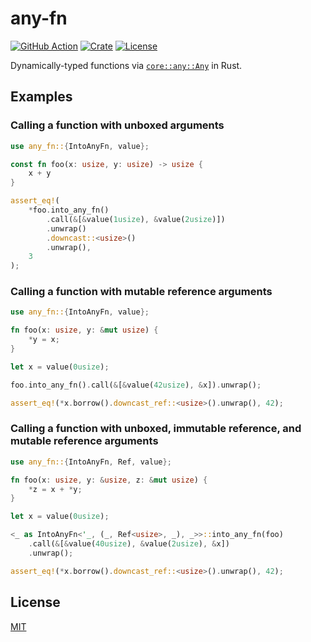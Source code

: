 # any-fn

[![GitHub Action](https://img.shields.io/github/actions/workflow/status/raviqqe/any-fn/test.yaml?branch=main&style=flat-square)](https://github.com/raviqqe/any-fn/actions)
[![Crate](https://img.shields.io/crates/v/any-fn.svg?style=flat-square)](https://crates.io/crates/any-fn)
[![License](https://img.shields.io/github/license/raviqqe/any-fn.svg?style=flat-square)](https://github.com/raviqqe/any-fn/blob/main/LICENSE)

Dynamically-typed functions via [`core::any::Any`](https://doc.rust-lang.org/stable/core/any/trait.Any.html) in Rust.

## Examples

### Calling a function with unboxed arguments

```rust
use any_fn::{IntoAnyFn, value};

const fn foo(x: usize, y: usize) -> usize {
    x + y
}

assert_eq!(
    *foo.into_any_fn()
        .call(&[&value(1usize), &value(2usize)])
        .unwrap()
        .downcast::<usize>()
        .unwrap(),
    3
);
```

### Calling a function with mutable reference arguments

```rust
use any_fn::{IntoAnyFn, value};

fn foo(x: usize, y: &mut usize) {
    *y = x;
}

let x = value(0usize);

foo.into_any_fn().call(&[&value(42usize), &x]).unwrap();

assert_eq!(*x.borrow().downcast_ref::<usize>().unwrap(), 42);
```

### Calling a function with unboxed, immutable reference, and mutable reference arguments

```rust
use any_fn::{IntoAnyFn, Ref, value};

fn foo(x: usize, y: &usize, z: &mut usize) {
    *z = x + *y;
}

let x = value(0usize);

<_ as IntoAnyFn<'_, (_, Ref<usize>, _), _>>::into_any_fn(foo)
    .call(&[&value(40usize), &value(2usize), &x])
    .unwrap();

assert_eq!(*x.borrow().downcast_ref::<usize>().unwrap(), 42);
```

## License

[MIT](https://github.com/raviqqe/any-fn/blob/main/LICENSE)
